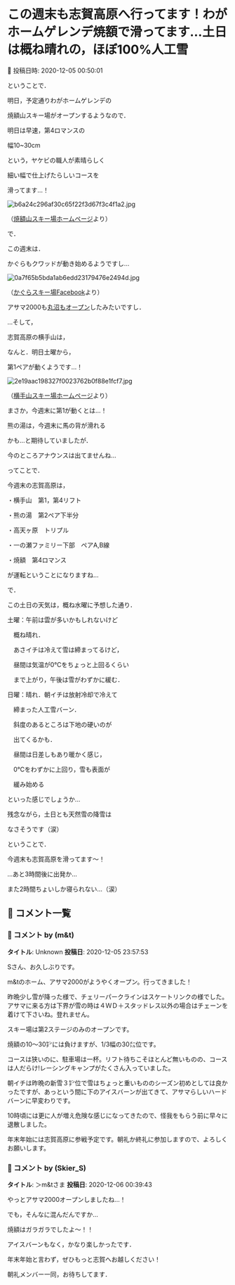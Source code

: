 # この週末も志賀高原へ行ってます！わがホームゲレンデ焼額で滑ってます…土日は概ね晴れの，ほぼ100%人工雪

📅 投稿日時: 2020-12-05 00:50:01

ということで．


明日，予定通りわがホームゲレンデの


焼額山スキー場がオープンするようなので．





明日は早速，第4ロマンスの


幅10~30cm


という，ヤケビの職人が素晴らしく


細い幅で仕上げたらしいコースを


滑ってます…！




![b6a24c296af30c65f22f3d67f3c4f1a2.jpg](images/b6a24c296af30c65f22f3d67f3c4f1a2.jpg)




（[焼額山スキー場ホームページ](https://www.princehotels.co.jp/ski/shiga/informations/open/)より）





で．


この週末は．


かぐらもクワッドが動き始めるようですし…




![0a7f65b5bda1ab6edd23179476e2494d.jpg](images/0a7f65b5bda1ab6edd23179476e2494d.jpg)




（[かぐらスキー場Facebook](https://www.facebook.com/snowkagura/photos/a.307362099391117/3333335483460415/?type=3&theater)より）





アサマ2000も[丸沼もオープン](https://twitter.com/marunumakogen/status/1334647272508858373)したみたいですし．





…そして，


志賀高原の横手山は，


なんと．明日土曜から，


第1ペアが動くようです…！




![2e19aac198327f0023762b0f88e1fcf7.jpg](images/2e19aac198327f0023762b0f88e1fcf7.jpg)




（[横手山スキー場ホームページ](https://yokoteyama2307.com/news/12470/)より）


まさか，今週末に第1が動くとは…！





熊の湯は，今週末に馬の背が滑れる


かも…と期待していましたが．


今のところアナウンスは出てませんね…





ってことで．


今週末の志賀高原は，





・横手山　第1，第4リフト


・熊の湯　第2ペア下半分


・高天ヶ原　トリプル


・一の瀬ファミリー下部　ペアA,B線


・焼額　第4ロマンス





が運転ということになりますね…





で．


この土日の天気は，概ね水曜に予想した通り．





土曜：午前は雲が多いかもしれないけど


　概ね晴れ．


　あさイチは冷えて雪は締まってるけど，


　昼間は気温が0℃をちょっと上回るくらい


　まで上がり，午後は雪がわずかに緩む．





日曜：晴れ．朝イチは放射冷却で冷えて


　締まった人工雪バーン．


　斜度のあるところは下地の硬いのが


　出てくるかも．


　昼間は日差しもあり暖かく感じ，


　0℃をわずかに上回り，雪も表面が


　緩み始める





といった感じでしょうか…


残念ながら，土日とも天然雪の降雪は


なさそうです（涙）





ということで．


今週末も志賀高原を滑ってます～！





…あと3時間後に出発か…


また2時間ちょいしか寝られない…（涙）

## 💬 コメント一覧

### 💬 コメント by (m&t)
**タイトル**: Unknown
**投稿日**: 2020-12-05 23:57:53

Sさん、お久しぶりです。

m&tのホーム、アサマ2000がようやくオープン。行ってきました！

昨晩少し雪が降った様で、チェリーパークラインはスケートリンクの様でした。アサマに来る方は下界が雪の時は４ＷＤ＋スタッドレス以外の場合はチェーンを着けて下さいね。登れません。

スキー場は第2ステージのみのオープンです。

焼額の10〜30㌢には負けますが、1/3幅の30㍍位です。

コースは狭いのに、駐車場は一杯。リフト待ちこそほとんど無いものの、コースは人だらけ!レーシングキャンプがたくさん入っていました。

朝イチは昨晩の新雪３㌢位で雪はちょっと重いもののシーズン初めとしては良かったですが、あっという間に下のアイスバーンが出てきて、アサマらしいハードバーンに早変わりです。

10時頃には更に人が増え危険な感じになってきたので、怪我をもらう前に早々に退散しました。

年末年始には志賀高原に参戦予定です。朝礼か終礼に参加しますので、よろしくお願いします。

### 💬 コメント by (Skier_S)
**タイトル**: ＞m&tさま
**投稿日**: 2020-12-06 00:39:43

やっとアサマ2000オープンしましたね…！

でも，そんなに混んだんですか…

焼額はガラガラでしたよ～！！

アイスバーンもなく，かなり楽しかったです．

年末年始と言わず，ぜひもっと志賀へお越しください！

朝礼メンバー一同，お待ちしてます．

